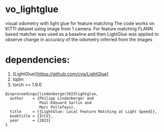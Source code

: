 # vo_lightglue
visual odometry with light glue for feature matching
The code works on KITTI dataset using image from 1 camera. For feature matching FLANN based matcher was used as a baseline and then LightGlue was applied to observe change in accuracy of the odometry inferred from the images

# dependencies: #
1. (LightGlue)[https://github.com/cvg/LightGlue]
2. tqdm
3. torch >= 1.9.0

```
@inproceedings{lindenberger2023lightglue,
  author    = {Philipp Lindenberger and
               Paul-Edouard Sarlin and
               Marc Pollefeys},
  title     = {{LightGlue: Local Feature Matching at Light Speed}},
  booktitle = {ICCV},
  year      = {2023}
}

```

